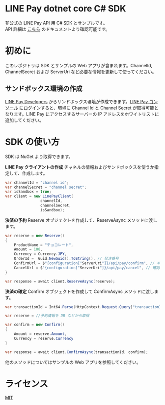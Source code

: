 # LINE Pay dotnet core C# SDK
非公式の LINE Pay API 用 C# SDK とサンプルです。<br>
API 詳細は [こちら](https://pay.line.me/jp/developers/documentation/download/tech?locale=ja_JP) のドキュメントより確認可能です。

# 初めに
このレポジトリは SDK とサンプルの Web アプリが含まれます。ChannelId, ChannelSecret および ServerUri など必要な情報を更新して使ってください。

## サンドボックス環境の作成

[LINE Pay Developers](https://pay.line.me/developers/techsupport/sandbox/creation) からサンドボックス環境が作成できます。[LINE Pay コンソール](https://pay.line.me/login) にログインすると、環境に Channel Id と Channel Secret が取得可能となります。LINE Pay にアクセスするサーバーの IP アドレスをホワイトリストに追加してください。

# SDK の使い方

SDK は NuGet より取得できます。

**LINE Pay クライアントの作成**
チャネルの情報およびサンドボックスを使うか指定して、作成します。

```csharp
var channelId = "channel id";
var channelSecret = "channel secret";
var isSandbox = true;
var client = new LinePayClient(
                channelId,
                channelSecret,
                isSandbox);
```

**決済の予約**
Reserve オブジェクトを作成して、ReserveAsync メソッドに渡します。

```csharp
var reserve = new Reserve()
{
    ProductName = "チョコレート",
    Amount = 108,
    Currency = Currency.JPY,
    OrderId =  Guid.NewGuid().ToString(), // 発注番号
    ConfirmUrl = $"{configuration["ServerUri"]}/api/pay/confirm", // キャンセル Url
    CancelUrl = $"{configuration["ServerUri"]}/api/pay/cancel", // 確認 Url
}

var response = await client.ReserveAsync(reserve);
```

**決済の確定**
Confirm オブジェクトを作成して ConfirmAsync メソッドに渡します。

```csharp
var transactionId = Int64.Parse(HttpContext.Request.Query["transactionId"]);

var reserve = //予約情報を DB などから取得

var confirm = new Confirm()
{
    Amount = reserve.Amount,
    Currency = reserve.Currency
}

var response = await client.ConfirmAsync(transactionId, confirm);
```

他のメソッドについてはサンプルの Web アプリを参照してください。

# ライセンス
[MIT](./LICENSE)